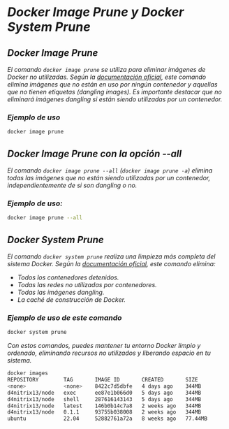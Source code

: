 <!-- Autor: Daniel Benjamin Perez Morales -->
<!-- GitHub: https://github.com/DanielPerezMoralesDev13 -->
<!-- Correo electrónico: danielperezdev@proton.me -->

# ***Docker Image Prune y Docker System Prune***

## ***Docker Image Prune***

*El comando `docker image prune` se utiliza para eliminar imágenes de Docker no utilizadas. Según la [documentación oficial](https://docs.docker.com/reference/cli/docker/image/prune/ "https://docs.docker.com/reference/cli/docker/image/prune/"), este comando elimina imágenes que no están en uso por ningún contenedor y aquellas que no tienen etiquetas (dangling images). Es importante destacar que no eliminará imágenes dangling si están siendo utilizadas por un contenedor.*

### ***Ejemplo de uso***

```bash
docker image prune
```

## ***Docker Image Prune con la opción --all***

*El comando `docker image prune --all` (`docker image prune -a`) elimina todas las imágenes que no están siendo utilizadas por un contenedor, independientemente de si son dangling o no.*

### ***Ejemplo de uso:***

```bash
docker image prune --all
```

## ***Docker System Prune***

*El comando `docker system prune` realiza una limpieza más completa del sistema Docker. Según la [documentación oficial](https://docs.docker.com/reference/cli/docker/system/prune/ "https://docs.docker.com/reference/cli/docker/system/prune/"), este comando elimina:*

- *Todos los contenedores detenidos.*
- *Todas las redes no utilizadas por contenedores.*
- *Todas las imágenes dangling.*
- *La caché de construcción de Docker.*

### ***Ejemplo de uso de este comando***

```bash
docker system prune
```

*Con estos comandos, puedes mantener tu entorno Docker limpio y ordenado, eliminando recursos no utilizados y liberando espacio en tu sistema.*

```bash
docker images
REPOSITORY        TAG       IMAGE ID       CREATED       SIZE
<none>            <none>    8422c7d5dbfe   4 days ago    344MB
d4nitrix13/node   exec      ee87e1b066d0   5 days ago    344MB
d4nitrix13/node   shell     287616143143   5 days ago    344MB
d4nitrix13/node   latest    146b0b14c7a8   2 weeks ago   344MB
d4nitrix13/node   0.1.1     93755b038008   2 weeks ago   344MB
ubuntu            22.04     52882761a72a   8 weeks ago   77.44MB
```
